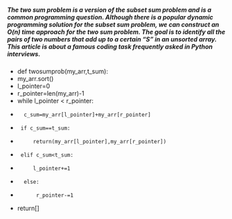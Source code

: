 ##### The two sum problem is a version of the subset sum problem and is a common programming question. Although there is a popular dynamic programming solution for the subset sum problem, we can construct an O(n) time approach for the two sum problem. The goal is to identify all the pairs of two numbers that add up to a certain “S” in an unsorted array. This article is about a famous coding task frequently asked in Python interviews.
- def twosumprob(my_arr,t_sum):
-    my_arr.sort()
-    l_pointer=0
 -   r_pointer=len(my_arr)-1
 -   while l_pointer < r_pointer:
 -       c_sum=my_arr[l_pointer]+my_arr[r_pointer]
  -      if c_sum==t_sum:
  -          return(my_arr[l_pointer],my_arr[r_pointer])
  -      elif c_sum<t_sum:
  -          l_pointer+=1
 -       else:
 -           r_pointer-=1
-    return[]
